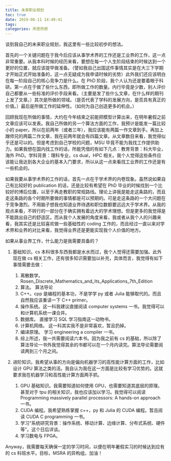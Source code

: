 ```yaml
---
title: 未来职业规划
toc: true
date: 2019-06-11 14:49:41
tags:
categories: 所思所想
---
```


谈到我自己的未来职业规划，我这里有一些比较初步的想法。

首先的一个关键问题在于我今后应该从事学术界的工作还是工业界的工作，这一点非常重要。从我本科时候的经历来看，要想在每一个人生阶段结束的时候达到一个更好的位置，就应该提早做准备。（譬如我自己出国这件事情其实是在大三下学期才开始正式开始准备的，这一点无疑成为我申请时候的劣势）此外我们还应该明白在每一阶段自己的核心竞争力是什么。在 PhD 阶段，我个人认为还是要着眼于科研。第一点在于做了些什么东西，即所做工作的数量。内行毕竟是少数，别人评价自己都要从一些标准的评价手段来看。（主要是发了些什么文章，在什么样的期刊上发了文章。）其次是所做的领域。（是否代表了学科的发展方向，是否具有真正的价值。）最后是所做工作的延伸性。（如何为自己创造更多的机会。）

回顾我现在所做的事情，大约在今年结束之前能把模型计算出来，在明年暑假之前文章应该可以发表。我自己所做的另一个算法方面的工作，我预计是能发一篇比较小的 paper。所以在前两年（或者三年），我应该能有两篇一作文章到手。再加上蹭师兄的两篇二作文章，我在前两年就会有四篇文章。从文章数目来看，我觉得似乎还是可以的。但是考虑到自己学校的问题，MSU 毕竟不能为我找工作提供助力。如果我想在国内找工作的话，所能凭借的有如下几点：教育背景：科大毕业，海外 PhD。学科背景：理科专业，cs dual，HPC 相关。我个人觉得这些条件应该能让我达到各大企业的基本入门要求，所以从这一点来看找工业界的工作还是有一些机会的。

如果我要从事学术界的工作的话，首先一点在于学术界的内卷现象。虽然说如果自己有比较好的 publication 的话，还是比较有希望在 PhD 毕业的时候找到一个比较好的博后位置，以至于再走教职的常规路线。理论上讲我是能走这条路的，而且走这条路的各个时期所要做的事情都是可以预期的。可是走这条路的一个大问题在于竞争激烈。不用脑子想我也知道业界待遇和职位数额要远远大于学术界。从我的观点来看，不转行的一部分在于确实拥有着远大的学术理想。但是更多的我觉得是不能跳出自己的舒适区。而从我个人发展的角度来看，我或者从我个人的兴趣来看，我其实还是比较喜欢做一些基础性的 coding 工作的，而且经过一直以来对学术界和业界的对比来看，我觉得业界还是更能实现我个人价值的地方。

如果从事业界工作，什么能力是我需要具备的？

1. 基础知识。cs 本科很多东西我都是水水而过，我个人觉得还需要加强。此外现在做 cs 相关工作，还有很多知识需要加以补充，具体而言，我觉得有如下事情需要去做：

   1. 离散数学。Rosen_Discrete_Mathematics_and_Its_Applications_7th_Edition
   2. 算法。 算法导论
   3. C++。cpp 是编程的基本功，不是学学 py 或者 Julia 能够取代的。而且自然我应该重读一下 C++ primer。
   4. 操作系统。这一科我建议直接阅读 computer systems 一书。我觉得可以和计算机系统一课合并。
   5. 数据库。 直接学习 SQL 学习指南这一动物书。
   6. 计算机网络。 这一科其实我不是非常喜欢，暂且扔掉。
   7. 编译原理。 学习 engineering a compiler 一书。
   8. 综上所述，我一共需要阅读六本书。因为我之前有 cs 的基础，所以除了算法导论一书外我觉得其余的书都可以在一个月内读完。算法导论需要阅读两到三个月之间。

2. 进阶知识。我希望从事的方向是偏向机器学习的高性能计算方面的工作，比如设计 GPU 算法之类的活。我自认为我在这一方面是比较有学习优势的。这就要求我在机器学习和高性能计算方面两手抓。
   1. GPU 基础知识。我需要知道如何使用 GPU，也需要知道其底层的原理。甚至对于 tpu 的相关知识，我也应该加以学习。我觉得可以阅读 Programming massively parallel processors: A hands-on approach 一书。
   2. CUDA 编程。我希望熟练掌握 c++，py 和 Julia 的 CUDA 编程。暂且阅读 CUDA C programming 一书。
   3. 学习“系统研究背景：操作系统、移动计算、边缘计算、分布式系统、硬件等”。这个日后详谈。
   4. 学习数电与 FPGA。

Anyway，我需要每天确保一定的学习时间，以便在明年暑假实习的时候达到应有的 cs 科班水平。目标，MSRA 的异构组，加油！
